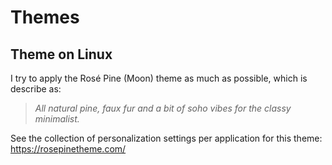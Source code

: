 # Themes

## Theme on Linux

I try to apply the Rosé Pine (Moon) theme as much as possible, which is describe as:

> _All natural pine, faux fur and a bit of soho vibes for the classy minimalist._

See the collection of personalization settings per application for this theme: <https://rosepinetheme.com/>
